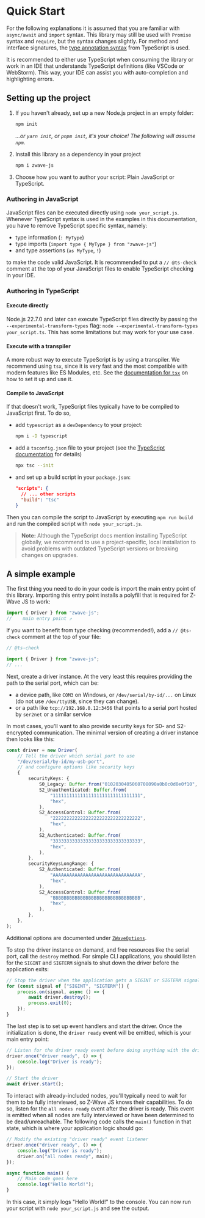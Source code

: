 # Quick Start

For the following explanations it is assumed that you are familiar with `async/await` and `import` syntax. This library may still be used with `Promise` syntax and `require`, but the syntax changes slightly. For method and interface signatures, the [type annotation syntax](https://www.typescriptlang.org/docs/handbook/basic-types.html) from TypeScript is used.

It is recommended to either use TypeScript when consuming the library or work in an IDE that understands TypeScript definitions (like VSCode or WebStorm). This way, your IDE can assist you with auto-completion and highlighting errors.

## Setting up the project

1. If you haven't already, set up a new Node.js project in an empty folder:
   ```bash
   npm init
   ```
   _...or `yarn init`, or `pnpm init`, it's your choice! The following will assume `npm`._

1. Install this library as a dependency in your project
   ```bash
   npm i zwave-js
   ```

1. Choose how you want to author your script: Plain JavaScript or TypeScript.

### Authoring in JavaScript

JavaScript files can be executed directly using `node your_script.js`. Whenever TypeScript syntax is used in the examples in this documentation, you have to remove TypeScript specific syntax, namely:

- type information (`: MyType`)
- type imports (`import type { MyType } from "zwave-js"`)
- and type assertions (`as MyType`, `!`)

to make the code valid JavaScript. It is recommended to put a `// @ts-check` comment at the top of your JavaScript files to enable TypeScript checking in your IDE.

### Authoring in TypeScript

#### Execute directly

Node.js 22.7.0 and later can execute TypeScript files directly by passing the `--experimental-transform-types` flag: `node --experimental-transform-types your_script.ts`. This has some limitations but may work for your use case.

#### Execute with a transpiler

A more robust way to execute TypeScript is by using a transpiler. We recommend using `tsx`, since it is very fast and the most compatible with modern features like ES Modules, etc. See the [documentation for `tsx`](https://tsx.is/) on how to set it up and use it.

#### Compile to JavaScript

If that doesn't work, TypeScript files typically have to be compiled to JavaScript first. To do so,

- add `typescript` as a `devDependency` to your project:
  ```bash
  npm i -D typescript
  ```
- add a `tsconfig.json` file to your project (see the [TypeScript documentation](https://www.typescriptlang.org/docs/handbook/tsconfig-json.html) for details)
  ```bash
  npx tsc --init
  ```
- and set up a build script in your `package.json`:
  ```json
  "scripts": {
  	// ... other scripts
  	"build": "tsc"
  }
  ```

Then you can compile the script to JavaScript by executing `npm run build` and run the compiled script with `node your_script.js`.

> **Note:** Although the TypeScript docs mention installing TypeScript globally, we recommend to use a project-specific, local installation to avoid problems with outdated TypeScript versions or breaking changes on upgrades.

## A simple example

The first thing you need to do in your code is import the main entry point of this library. Importing this entry point installs a polyfill that is required for Z-Wave JS to work:

```ts
import { Driver } from "zwave-js";
//    main entry point ⤴
```

If you want to benefit from type checking (recommended!), add a `// @ts-check` comment at the top of your file:

```ts
// @ts-check

import { Driver } from "zwave-js";
// ...
```

Next, create a driver instance. At the very least this requires providing the path to the serial port, which can be:

- a device path, like `COM3` on Windows, or `/dev/serial/by-id/...` on Linux (do not use `/dev/ttyUSB`, since they can change).
- or a path like `tcp://192.168.0.12:3456` that points to a serial port hosted by `ser2net` or a similar service

In most cases, you'll want to also provide security keys for S0- and S2-encrypted communication. The minimal version of creating a driver instance then looks like this:

```ts
const driver = new Driver(
	// Tell the driver which serial port to use
	"/dev/serial/by-id/my-usb-port",
	// and configure options like security keys
	{
		securityKeys: {
			S0_Legacy: Buffer.from("0102030405060708090a0b0c0d0e0f10", "hex"),
			S2_Unauthenticated: Buffer.from(
				"11111111111111111111111111111111",
				"hex",
			),
			S2_AccessControl: Buffer.from(
				"22222222222222222222222222222222",
				"hex",
			),
			S2_Authenticated: Buffer.from(
				"33333333333333333333333333333333",
				"hex",
			),
		},
		securityKeysLongRange: {
			S2_Authenticated: Buffer.from(
				"AAAAAAAAAAAAAAAAAAAAAAAAAAAAAAAA",
				"hex",
			),
			S2_AccessControl: Buffer.from(
				"BBBBBBBBBBBBBBBBBBBBBBBBBBBBBBBB",
				"hex",
			),
		},
	},
);
```

Additional options are documented under [`ZWaveOptions`](api/driver#zwaveoptions).

To stop the driver instance on demand, and free resources like the serial port, call the `destroy` method. For simple CLI applications, you should listen for the `SIGINT` and `SIGTERM` signals to shut down the driver before the application exits:

```ts
// Stop the driver when the application gets a SIGINT or SIGTERM signal
for (const signal of ["SIGINT", "SIGTERM"]) {
	process.on(signal, async () => {
		await driver.destroy();
		process.exit(0);
	});
}
```

The last step is to set up event handlers and start the driver. Once the initialization is done, the `driver ready` event will be emitted, which is your main entry point:

```ts
// Listen for the driver ready event before doing anything with the driver
driver.once("driver ready", () => {
	console.log("Driver is ready");
});

// Start the driver
await driver.start();
```

To interact with already-included nodes, you'll typically need to wait for them to be fully interviewed, so Z-Wave JS knows their capabilities. To do so, listen for the `all nodes ready` event after the driver is ready. This event is emitted when all nodes are fully interviewed or have been determined to be dead/unreachable. The following code calls the `main()` function in that state, which is where your application logic should go:

```ts
// Modify the existing "driver ready" event listener
driver.once("driver ready", () => {
	console.log("Driver is ready");
	driver.on("all nodes ready", main);
});

async function main() {
	// Main code goes here
	console.log("Hello World!");
}
```

In this case, it simply logs "Hello World!" to the console. You can now run your script with `node your_script.js` and see the output.
